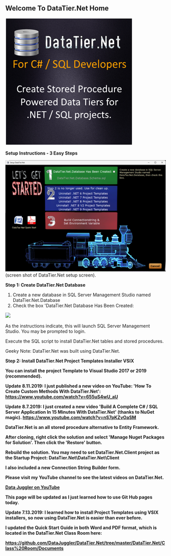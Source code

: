 ## Welcome To DataTier.Net Home

<img src=https://github.com/DataJuggler/SharedRepo/blob/master/Shared/Images/DataTier.Net%20Ad.png>

<b>Setup Instructions - 3 Easy Steps</b>

<img src=https://github.com/DataJuggler/DataTier.Net/blob/master/DataTier.Net/Class%20Room/Documents/3%20Easy%20Steps.png>
(screen shot of DataTier.Net setup screen).

<b>Step 1: Create DataTier.Net Database</b>
1. Create a new database in SQL Server Management Studio named DataTier.Net.Database
2. Check the box 'DataTier.Net Database Has Been Created:

<img src=https://github.com/DataJuggler/DataTier.Net/blob/master/DataTier.Net/Class%20Room/Documents/Step%201%20-%20Part%202.png />

As the instructions indicate, this will launch SQL Server Management Studio. You may be prompted to login.

Execute the SQL script to install DataTier.Net tables and stored procedures.

Geeky Note: DataTier.Net was built using DataTier.Net.

<b> Step 2: Install DataTier.Net Project Templates Installer VSIX
  
You can install the project Template to Visual Studio 2017 or 2019 (recommended).







Update 8.11.2019: I just published a new video on YouTube: 'How To Create Custom Methods With DataTier.Net':
https://www.youtube.com/watch?v=655uS4wU_aU 

Update 8.7.2019: 
I just created a new video 'Build A Complete C# / SQL Server Application In 15 Minutes With DataTier.Net' (thanks to NuGet magic).
https://www.youtube.com/watch?v=nS7pKZvOaSM

DataTier.Net is an all stored procedure alternative to Entity Framework. 

After cloning, right click the solution and select 'Manage Nuget Packages for Solution'. Then click the 'Restore' button.

Rebuild the solution. You may need to set DataTier.Net.Client project as the Startup Project:
DataTier.Net\DataTier.Net\Client

I also included a new Connection String Builder form.

Please visit my YouTube channel to see the latest videos on DataTier.Net.

<a href='https://www.youtube.com/channel/UCaw0joqvisKr3lYJ9Pd2vHA'>Data Juggler on YouTube<a/>

This page will be updated as I just learned how to use Git Hub pages today.

Update 7.13.2019: I learned how to install Project Templates using VSIX installers, so now using DataTier.Net
is easier than ever before.

I updated the Quick Start Guide in both Word and PDF format, which is located in the DataTier.Net Class Room here:

https://github.com/DataJuggler/DataTier.Net/tree/master/DataTier.Net/Class%20Room/Documents



